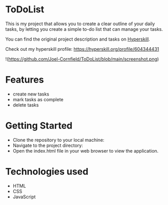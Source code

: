 # ToDoList
This is my project that allows you to create a clear outline of your daily tasks, by letting you create a simple to-do list that can manage your tasks.

You can find the original project description and tasks on [Hyperskill](https://hyperskill.org/projects/183?track=5).

Check out my hyperskill profile: https://hyperskill.org/profile/604344431

!(https://github.com/Joel-Cornfield/ToDoList/blob/main/screenshot.png)

# Features #
* create new tasks
* mark tasks as complete
* delete tasks

# Getting Started #
* Clone the repository to your local machine:
* Navigate to the project directory:
* Open the index.html file in your web browser to view the application.

# Technologies used
* HTML
* CSS
* JavaScript
